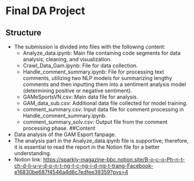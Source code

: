 # Final DA Project

## Structure
- The submission is divided into files with the following content:
    - Analyze_data.ipynb: Main file containing code segments for data analysis, cleaning, and visualization.
    - Crawl_Data_Gam.ipynb: File for data collection.
    - Handle_comment_summary.ipynb: File for processing text comments, utilizing two NLP models for summarizing lengthy comments and then inputting them into a sentiment analysis model (determining positive or negative sentiment).
    - GAMeSportsVN.csv: Main data file for analysis.
    - GAM_data_sub.csv: Additional data file collected for model training.
    - comment_summary.csv: Input data file for comment processing in Handle_comment_summary.ipynb.
    - comment_summary_solv.csv: Output file from the comment processing phase.
##Content
- Data analysis of the GAM Esport fanpage.
- The analysis part in the Analyze_data.ipynb file is supportive; therefore, it is essential to read the report in the Notion file for a better understanding.
- Notion link: https://sparkly-magazine-bbc.notion.site/B-o-c-o-Ph-n-t-ch-d-li-u-v-d-o-n-t-ng-t-c-ng-i-d-ng-t-trang-Facebook-e16830be687f4546a4d8c7edfee39359?pvs=4